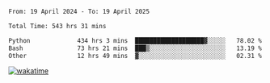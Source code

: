 <!--START_SECTION:waka-->

```txt
From: 19 April 2024 - To: 19 April 2025

Total Time: 543 hrs 31 mins

Python             434 hrs 3 mins  ███████████████████▓░░░░░   78.02 %
Bash               73 hrs 21 mins  ███▒░░░░░░░░░░░░░░░░░░░░░   13.19 %
Other              12 hrs 49 mins  ▓░░░░░░░░░░░░░░░░░░░░░░░░   02.31 %
```

<!--END_SECTION:waka-->
[![wakatime](https://wakatime.com/badge/user/5f89a63a-5294-4958-ad30-2b3455e63f2a.svg)](https://wakatime.com/@5f89a63a-5294-4958-ad30-2b3455e63f2a)
